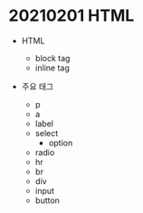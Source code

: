 # 20210201 HTML

- HTML
  - block tag
  - inline tag

- 주요 태그
  - p
  - a
  - label
  - select
    - option
  - radio
  - hr
  - br
  - div
  - input
  - button

